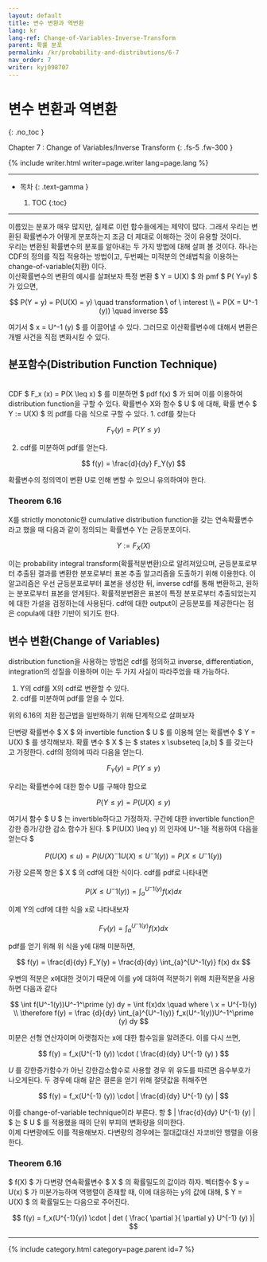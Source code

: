 ```yaml
---
layout: default
title: 변수 변환과 역변환
lang: kr
lang-ref: Change-of-Variables-Inverse-Transform
parent: 확률 분포
permalink: /kr/probability-and-distributions/6-7
nav_order: 7
writer: kyj098707
---
```


# 변수 변환과 역변환
{: .no_toc }

Chapter 7 : Change of Variables/Inverse Transform
{: .fs-5 .fw-300 }


{% include writer.html writer=page.writer lang=page.lang %}

---

- 목차
    {: .text-gamma }

    1. TOC
    {:toc}

---

이름있는 분포가 매우 많지만, 실제로 이런 함수들에게는 제약이 많다. 그래서 우리는 변환된 확률변수가 어떻게 분포하는지 조금 더 제대로 이해하는 것이 유용할 것이다.<br>
우리는 변환된 확률변수의 분포를 알아내는 두 가지 방법에 대해 살펴 볼 것이다. 하나는 CDF의 정의를 직접 적용하는 방법이고, 두번째는 미적분의 연쇄법칙을 이용하는 change-of-variable(치환) 이다.
<br>
이산확률변수의 변환의 예시를 살펴보자
특정 변환 $ Y = U(X) $ 와 pmf $ P( Y=y) $ 가 있으면,

$$
P(Y = y) = P(U(X) = y) \quad transformation \ of \ interest \\
= P(X = U^-1 (y)) \quad inverse
$$

여기서 $ x = U^-1 (y) $ 를 이끌어낼 수 있다. 그러므로 이산확률변수에 대해서 변환은 개별 사건을 직접 변화시킬 수 있다.


## 분포함수(Distribution Function Technique)
<BR>
CDF $ F_x (x) = P(X \leq x) $ 를 미분하면 $ pdf f(x) $ 가 되며 이를 이용하여 distribution function을 구할 수 있다. 확률변수 X와 함수 $ U $ 에 대해, 확률 변수 $ Y := U(X) $ 의 pdf를 다음 식으로 구할 수 있다.
1. cdf를 찾는다

$$
F_Y(y) = P(Y \leq y)
$$

2. cdf를 미분하여 pdf를 얻는다.

$$
f(y) = \frac{d}{dy} F_Y(y)
$$

확률변수의 정의역이 변환 U로 인해 변할 수 있으니 유의하여야 한다.

### Theorem 6.16

X를 strictly monotonic한 cumulative distribution function을 갖는 연속확률변수라고 했을 때 다음과 같이 정의되는 확률변수 Y는 균등분포이다.

$$
Y := F_X(X)
$$

이는  probability integral transform(확률적분변환)으로 알려져있으며, 균등분포로부터 추출된 결과를 변환한 분포로부터 표본 추출 알고리즘을 도출하기 위해 이용한다. 이 알고리즘은 우선 균등분포로부터 표본을 생성한 뒤, inverse cdf를 통해 변환하고, 원하는 분포로부터 표본을 얻게된다. 확률적분변환은 표본이 특정 분포로부터 추출되었는지에 대한 가설을 검정하는데 사용된다. cdf에 대한 output이 균등분포를 제공한다는 점은 copula에 대한 기반이 되기도 한다.<BR>

## 변수 변환(Change of Variables)

distribution function을 사용하는 방법은 cdf를 정의하고 inverse, differentiation, integration의 성질을 이용하며 이는 두 가지 사실이 따라주었을 때 가능하다.

1. Y의 cdf를 X의 cdf로 변환할 수 있다.
2. cdf를 미분하여 pdf를 얻을 수 있다.

위의 6.16의 치환 접근법을 일반화하기 위해 단계적으로 살펴보자

단변량 확률변수 $ X $ 와 invertible function $ U $ 를 이용해 얻는 확률변수 $ Y = U(X) $ 를 생각해보자. 확률 변수 $ X $ 는 $ states x \subseteq [a,b] $ 를 갖는다고 가정한다. cdf의 정의에 따라 다음을 얻는다.

$$
F_Y(y) = P(Y \leq y)
$$

우리는 확률변수에 대한 함수 U를 구해야 함으로

$$
P(Y \leq y) = P(U(X) \leq y )
$$

여기서 함수 $ U $ 는 invertible하다고 가정하자. 구간에 대한 invertible function은 강한 증가/강한 감소 함수가 된다. $ P(U(X) \leq y) 의 인자에 U^-1을 적용하여 다음을 얻는다 $

$$
P(U(X) \leq u) = P(U(X)^-1 U(X) \leq U^-1(y) ) = P(X \leq U^-1(y))
$$

가장 오른쪽 항은 $ X $ 의 cdf에 대한 식이다. cdf를 pdf로 나타내면

$$
P(X \leq U^-1 (y)) = \int_{a}^{ U^-1(y) }  f(x) dx
$$

이제 Y의 cdf에 대한 식을 x로 나타내보자

$$
F_Y(y) = \int_{a}^{ U^-1(y) }  f(x) dx
$$

pdf를 얻기 위해 위 식을 y에 대해 미분하면,

$$
f(y) = \frac{d}{dy} F_Y(y) = \frac{d}{dy} \int_{a}^{U^-1(y)} f(x) dx
$$

우변의 적분은 x에대한 것이기 때문에 이를 y에 대하여 적분하기 위해 치환적분을 사용하면 다음과 같다

$$
\int f(U^-1(y))U^-1^\prime (y) dy = \int f(x)dx \quad where \ x = U^{-1}(y) \\
\therefore f(y) = \frac {d}{dy} \int_{a}^{U^-1(y)} f_x(U^-1(y))U^-1^\prime (y) dy
$$

미분은 선형 연산자이며 아랫첨자는 x에 대한 함수임을 알려준다. 이를 다시 쓰면,

$$
f(y) = f_x(U^{-1} (y)) \cdot ( \frac{d}{dy} U^{-1} (y) )
$$

$U$ 를 강한증가함수가 아닌 강한감소함수로 사용할 경우 위 유도를 따르면 음수부호가 나오게된다. 두 경우에 대해 같은 결론을 얻기 위해 절댓값을 취해주면

$$
f(y) = f_x(U^{-1} (y)) \cdot | \frac{d}{dy} U^{-1} (y) |
$$

이를 change-of-variable technique이라 부른다. 항 
$ | \frac{d}{dy} U^{-1} (y) | $ 는 $ U $ 를 적용했을 때의 단위 부피의 변화량을 의미한다.<BR>
이제 다변량에도 이를 적용해보자. 다변량의 경우에는 절대값대신 자코비안 행렬을 이용한다.

### Theorem 6.16

$ f(X) $ 가 다변량 연속확률변수 $ X $ 의 확률밀도의 값이라 하자. 벡터함수 $ y = U(x) $ 가 미분가능하며 역행렬이 존재할 때, 이에 대응하는 y의 값에 대해, $ Y = U(X) $ 의 확률밀도는 다음으로 주어진다.

$$
f(y) = f_x(U^{-1}(y)) \cdot  | det ( \frac{ \partial }{ \partial y} U^{-1} (y) )|
$$


---
<!-- id = [page_num] -->
{% include category.html category=page.parent id=7 %}

```
